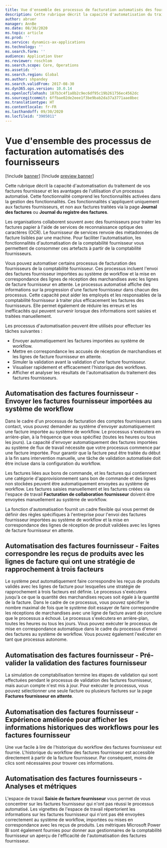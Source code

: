 ```yaml
---
title: Vue d'ensemble des processus de facturation automatisés des fournisseurs
description: Cette rubrique décrit la capacité d'automatisation du traitement de vos factures fournisseur et les avantages de l'utilisation d'un processus automatisé.
author: abruer
manager: AnnBe
ms.date: 08/30/2020
ms.topic: article
ms.prod: ''
ms.service: dynamics-ax-applications
ms.technology: ''
ms.search.form: ''
audience: Application User
ms.reviewer: roschlom
ms.search.scope: Core, Operations
ms.assetid: ''
ms.search.region: Global
ms.author: shpandey
ms.search.validFrom: 2017-08-30
ms.dyn365.ops.version: 10.0.14
ms.openlocfilehash: 187b3c4f1a8b2c9ec6df95c19b261756ec4562dc
ms.sourcegitcommit: 6ffbae02de2eee1f3be9bab2da37a3771aae8bec
ms.translationtype: HT
ms.contentlocale: fr-FR
ms.lasthandoff: 09/30/2020
ms.locfileid: "3905011"
---
```

# <a name="automated-vendor-invoicing-processes-overview"></a>Vue d'ensemble des processus de facturation automatisés des fournisseurs

[!include [banner](../includes/banner.md)]
[!include [preview banner](../includes/preview-banner.md)]

Cette rubrique décrit la capacité d'automatisation du traitement de vos factures fournisseur et les avantages de l'utilisation d'un processus automatisé. Cette fonctionnalité comprend les fonctionnalités activées dans la gestion des fonctionnalités. Ces fonctionnalités s'appliquent uniquement aux factures fournisseurs, et non aux factures traitées via la page **Journal des factures** ou **Journal du registre des factures**.

Les organisations collaborent souvent avec des fournisseurs pour traiter les factures papier à l'aide de services de reconnaissance optique des caractères (OCR). Le fournisseur de services renvoie des métadonnées de facture lisibles par une machine. Pour faciliter l'automatisation, les fonctionnalités d'automatisation de la comptabilité fournisseur vous permettent de consommer ces artefacts à partir de la comptabilité fournisseurs.

Vous pouvez automatiser certains processus de facturation des fournisseurs de la comptabilité fournisseur. Ces processus incluent l'envoi des factures fournisseur importées au système de workflow et la mise en correspondance des lignes de réception des marchandises avec les lignes de facture fournisseur en attente. Le processus automatisé affiche des informations sur la progression d'une facture fournisseur dans chacun des processus. Cette capacité peut aider les employés et les responsables de la comptabilité fournisseur à traiter plus efficacement les factures des fournisseurs. Elle permet également de réduire les erreurs et les inefficacités qui peuvent survenir lorsque des informations sont saisies et traitées manuellement.

Les processus d'automatisation peuvent être utilisés pour effectuer les tâches suivantes :

- Envoyer automatiquement les factures importées au système de workflow.
- Mettre en correspondance les accusés de réception de marchandises et les lignes de facture fournisseur en attente.
- Simuler la validation avant la validation d'une facture fournisseur.
- Visualiser rapidement et efficacement l'historique des workflows.
- Afficher et analyser les résultats de l'automatisation du traitement des factures fournisseurs.

## <a name="vendor-invoice-automation--submit-imported-vendor-invoices-to-the-workflow-system"></a>Automatisation des factures fournisseur - Envoyer les factures fournisseur importées au système de workflow

Dans le cadre d'un processus de facturation des comptes fournisseurs sans contact, vous pouvez demander au système d'envoyer automatiquement une facture importée au système de workflow. Le processus s'exécutera en arrière-plan, à la fréquence que vous spécifiez (toutes les heures ou tous les jours). La capacité d'envoyer automatiquement des factures importées au système de flux de travail nécessite que votre processus commence par une facture importée. Pour garantir que la facture peut être traitée du début à la fin sans intervention manuelle, une tâche de validation automatisée doit être incluse dans la configuration du workflow.

Les factures liées aux bons de commande, et les factures qui contiennent une catégorie d'approvisionnement sans bon de commande et des lignes non stockées peuvent être automatiquement envoyées au système de workflow. Les factures saisies manuellement et les factures créées via l'espace de travail **Facturation de collaboration fournisseur** doivent être envoyées manuellement au système de workflow.

La fonction d'automatisation fournit un cadre flexible qui vous permet de définir des règles spécifiques à l'entreprise pour l'envoi des factures fournisseur importées au système de workflow et la mise en correspondance des lignes de réception de produit validées avec les lignes de facture fournisseur en attente.

## <a name="vendor-invoice-automation--match-product-receipts-to-invoice-lines-that-have-a-three-way-matching-policy"></a>Automatisation des factures fournisseur - Faites correspondre les reçus de produits avec les lignes de facture qui ont une stratégie de rapprochement à trois facteurs

Le système peut automatiquement faire correspondre les reçus de produits validés avec les lignes de facture pour lesquelles une stratégie de rapprochement à trois facteurs est définie. Le processus s'exécutera jusqu'à ce que la quantité des marchandises reçues soit égale à la quantité de la facture. Dans le cadre de ce processus, vous pouvez spécifier le nombre maximal de fois que le système doit essayer de faire correspondre les réceptions de marchandises avec une ligne de facture avant de conclure que le processus a échoué. Le processus s'exécutera en arrière-plan, toutes les heures ou tous les jours. Vous pouvez exécuter le processus de mise en correspondance automatique dans le cadre du processus d'envoi des factures au système de workflow. Vous pouvez également l'exécuter en tant que processus autonome.

## <a name="vendor-invoice-automation--pre-validate-vendor-invoice-posting"></a>Automatisation des factures fournisseur - Pré-valider la validation des factures fournisseur

La simulation de comptabilisation termine les étapes de validation qui sont effectuées pendant le processus de validation des factures fournisseur, mais aucun compte n'est mis à jour. Pour exécuter le processus, vous pouvez sélectionner une seule facture ou plusieurs factures sur la page **Factures fournisseur en attente**.

## <a name="vendor-invoice-automation--enhanced-experience-for-viewing-workflow-historical-information-for-vendor-invoices"></a>Automatisation des factures fournisseur - Expérience améliorée pour afficher les informations historiques des workflows pour les factures fournisseur

Une vue facile à lire de l'historique du workflow des factures fournisseur est fournie. L'historique du workflow des factures fournisseur est accessible directement à partir de la facture fournisseur. Par conséquent, moins de clics sont nécessaires pour trouver ces informations.

## <a name="vendor-invoice-automation--analytics-and-metrics"></a>Automatisation des factures fournisseurs - Analyses et métriques

L'espace de travail **Saisie de facture fournisseur** vous permet de vous concentrer sur les factures fournisseur qui n'ont pas réussi le processus automatisé. Les vignettes de l'espace de travail répertorient les informations sur les factures fournisseur qui n'ont pas été envoyées correctement au système de workflow, importées ou mises en correspondance avec les reçus de produits. Les métriques Microsoft Power BI sont également fournies pour donner aux gestionnaires de la comptabilité fournisseur un aperçu de l'efficacité de l'automatisation des factures fournisseur.
